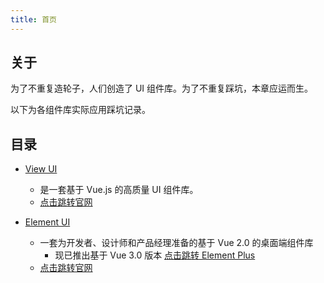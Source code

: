 ```yaml
---
title: 首页
---
```


## 关于

为了不重复造轮子，人们创造了 UI 组件库。为了不重复踩坑，本章应运而生。

以下为各组件库实际应用踩坑记录。

## 目录

- [View UI](./iview-form.md)

  - 是一套基于 Vue.js 的高质量 UI 组件库。
  - [点击跳转官网](https://www.iviewui.com/)

- [Element UI](./el-merge-table.md)
  - 一套为开发者、设计师和产品经理准备的基于 Vue 2.0 的桌面端组件库
    - 现已推出基于 Vue 3.0 版本 [点击跳转 Element Plus](https://element-plus.org/zh-CN/#/zh-CN)
  - [点击跳转官网](https://www.iviewui.com/d)
